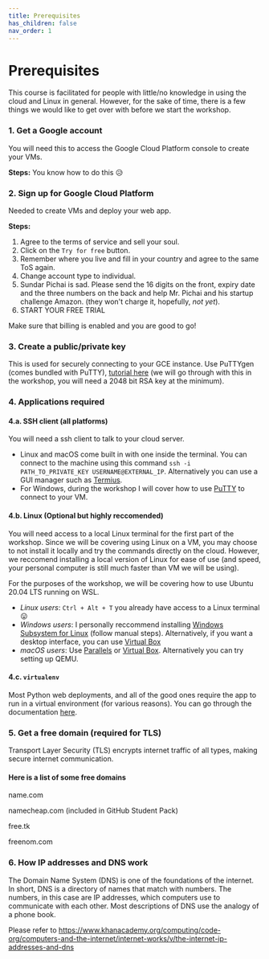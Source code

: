 ```yaml
---
title: Prerequisites
has_children: false
nav_order: 1
---
```


# Prerequisites

This course is facilitated for people with little/no knowledge in using the cloud and Linux in general. However, for the sake of time, there is a few things we would like to get over with before we start the workshop.

### 1. Get a Google account

You will need this to access the Google Cloud Platform console to create your VMs.

**Steps:** You know how to do this 😥

### 2. Sign up for Google Cloud Platform

Needed to create VMs and deploy your web app.

**Steps:**

1. Agree to the terms of service and sell your soul.
2. Click on the `Try for free` button.
3. Remember where you live and fill in your country and agree to the same ToS again.
4. Change account type to individual.
5. Sundar Pichai is sad. Please send the 16 digits on the front, expiry date and the three numbers on the back and help Mr. Pichai and his startup challenge Amazon. (they won't charge it, hopefully, _not yet_).
6. START YOUR FREE TRIAL

Make sure that billing is enabled and you are good to go!

### 3. Create a public/private key

This is used for securely connecting to your GCE instance. Use PuTTYgen (comes bundled with PuTTY), [tutorial here](https://www.ssh.com/ssh/putty/windows/puttygen) (we will go through with this in the workshop, you will need a 2048 bit RSA key at the minimum).

### 4. Applications required

#### 4.a. SSH client (all platforms)

You will need a ssh client to talk to your cloud server.

- Linux and macOS come built in with one inside the terminal. You can connect to the machine using this command `ssh -i PATH_TO_PRIVATE_KEY USERNAME@EXTERNAL_IP`. Alternatively you can use a GUI manager such as [Termius](https://termius.com/).
- For Windows, during the workshop I will cover how to use [PuTTY](https://www.putty.org/) to connect to your VM.

#### 4.b. Linux (Optional but highly reccomended)

You will need access to a local Linux terminal for the first part of the workshop. Since we will be covering using Linux on a VM, you may choose to not install it locally and try the commands directly on the cloud.
However, we reccomend installing a local version of Linux for ease of use (and speed, your personal computer is still much faster than VM we will be using).

For the purposes of the workshop, we will be covering how to use Ubuntu 20.04 LTS running on WSL.

- _Linux users_: `Ctrl + Alt + T` you already have access to a Linux terminal 😛
- _Windows users_: I personally reccommend installing [Windows Subsystem for Linux](https://docs.microsoft.com/en-us/windows/wsl/install-win10#manual-installation-steps) (follow manual steps). Alternatively, if you want a desktop interface, you can use [Virtual Box](https://www.virtualbox.org/)
- _macOS users_: Use [Parallels](https://www.parallels.com/blogs/linux-on-mac/) or [Virtual Box](https://www.virtualbox.org/). Alternatively you can try setting up QEMU.

#### 4.c. `virtualenv`

Most Python web deployments, and all of the good ones require the app to run in a virtual environment (for various reasons). You can go through the documentation [here](https://docs.python.org/3/library/venv.html).

### 5. Get a free domain (required for TLS) 
Transport Layer Security (TLS) encrypts internet traffic of all types, making secure internet communication. 

#### Here is a list of some free domains

name.com

namecheap.com (included in GitHub Student Pack)

free.tk

freenom.com

### 6. How IP addresses and DNS work

The Domain Name System (DNS) is one of the foundations of the internet. In short, DNS is a directory of names that match with numbers. The numbers, in this case are IP addresses, which computers use to communicate with each other. Most descriptions of DNS use the analogy of a phone book.

Please refer to https://www.khanacademy.org/computing/code-org/computers-and-the-internet/internet-works/v/the-internet-ip-addresses-and-dns 
